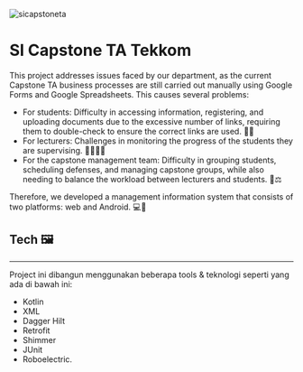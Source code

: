 ![sicapstoneta](https://github.com/nandaiqbalh/sicapstonedantatekkom-android/assets/70440045/87c9e1bf-bcac-44de-a6f0-6b1eb3f266a4)

# SI Capstone TA Tekkom

This project addresses issues faced by our department, as the current Capstone TA business processes are still carried out manually using Google Forms and Google Spreadsheets. This causes several problems:
- For students: Difficulty in accessing information, registering, and uploading documents due to the excessive number of links, requiring them to double-check to ensure the correct links are used. 🔗🔄
- For lecturers: Challenges in monitoring the progress of the students they are supervising. 👩‍🏫👨‍🏫
- For the capstone management team: Difficulty in grouping students, scheduling defenses, and managing capstone groups, while also needing to balance the workload between lecturers and students. 📅⚖️

Therefore, we developed a management information system that consists of two platforms: web and Android. 💻📱

## Tech 🖼
-----
Project ini dibangun menggunakan beberapa tools & teknologi seperti yang ada di bawah ini:
- Kotlin
- XML
- Dagger Hilt
- Retrofit
- Shimmer
- JUnit
- Roboelectric.


